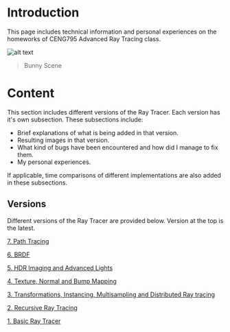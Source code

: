 # Introduction

This page includes technical information and personal experiences on the homeworks of CENG795 Advanced Ray Tracing class.

![alt text](https://github.com/badiba/raytracer/assets/hw1-bunny-correct.jpg?raw=true)

> Bunny Scene

# Content

This section includes different versions of the Ray Tracer. Each version has it's own subsection. These subsections include:

- Brief explanations of what is being added in that version.
- Resulting images in that version.
- What kind of bugs have been encountered and how did I manage to fix them.
- My personal experiences.

If applicable, time comparisons of different implementations are also added in these subsections.

## Versions

Different versions of the Ray Tracer are provided below. Version at the top is the latest.

[7. Path Tracing](/pages/Page7.md)

[6. BRDF](/pages/Page6.md)

[5. HDR Imaging and Advanced Lights](/pages/Page5.md)

[4. Texture, Normal and Bump Mapping](/pages/Page4.md)

[3. Transformations, Instancing, Multisampling and Distributed Ray tracing](/pages/Page3.md)

[2. Recursive Ray Tracing](/pages/Page2.md)

[1. Basic Ray Tracer](/pages/Page1.md)